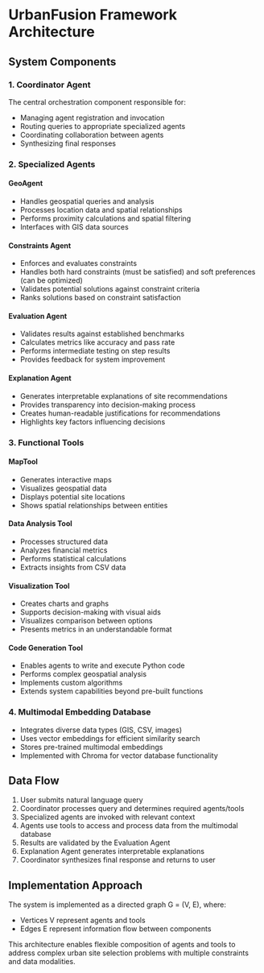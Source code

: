 # UrbanFusion Framework Architecture

## System Components

### 1. Coordinator Agent
The central orchestration component responsible for:
- Managing agent registration and invocation
- Routing queries to appropriate specialized agents
- Coordinating collaboration between agents
- Synthesizing final responses

### 2. Specialized Agents

#### GeoAgent
- Handles geospatial queries and analysis
- Processes location data and spatial relationships
- Performs proximity calculations and spatial filtering
- Interfaces with GIS data sources

#### Constraints Agent
- Enforces and evaluates constraints
- Handles both hard constraints (must be satisfied) and soft preferences (can be optimized)
- Validates potential solutions against constraint criteria
- Ranks solutions based on constraint satisfaction

#### Evaluation Agent
- Validates results against established benchmarks
- Calculates metrics like accuracy and pass rate
- Performs intermediate testing on step results
- Provides feedback for system improvement

#### Explanation Agent
- Generates interpretable explanations of site recommendations
- Provides transparency into decision-making process
- Creates human-readable justifications for recommendations
- Highlights key factors influencing decisions

### 3. Functional Tools

#### MapTool
- Generates interactive maps
- Visualizes geospatial data
- Displays potential site locations
- Shows spatial relationships between entities

#### Data Analysis Tool
- Processes structured data
- Analyzes financial metrics
- Performs statistical calculations
- Extracts insights from CSV data

#### Visualization Tool
- Creates charts and graphs
- Supports decision-making with visual aids
- Visualizes comparison between options
- Presents metrics in an understandable format

#### Code Generation Tool
- Enables agents to write and execute Python code
- Performs complex geospatial analysis
- Implements custom algorithms
- Extends system capabilities beyond pre-built functions

### 4. Multimodal Embedding Database
- Integrates diverse data types (GIS, CSV, images)
- Uses vector embeddings for efficient similarity search
- Stores pre-trained multimodal embeddings
- Implemented with Chroma for vector database functionality

## Data Flow

1. User submits natural language query
2. Coordinator processes query and determines required agents/tools
3. Specialized agents are invoked with relevant context
4. Agents use tools to access and process data from the multimodal database
5. Results are validated by the Evaluation Agent
6. Explanation Agent generates interpretable explanations
7. Coordinator synthesizes final response and returns to user

## Implementation Approach

The system is implemented as a directed graph G = (V, E), where:
- Vertices V represent agents and tools
- Edges E represent information flow between components

This architecture enables flexible composition of agents and tools to address complex urban site selection problems with multiple constraints and data modalities.
